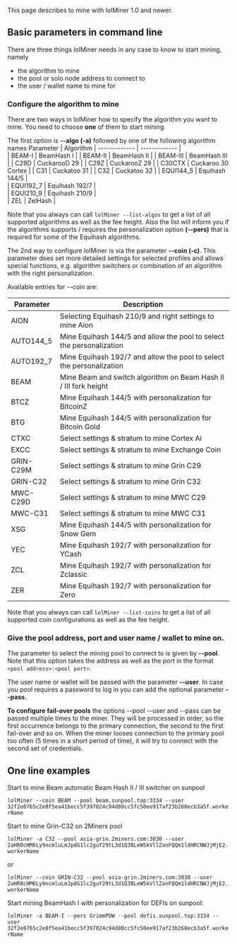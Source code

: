 This page describes to mine with lolMiner 1.0 and newer.

## Basic parameters in command line

There are three things lolMiner needs in any case to know to start mining, namely
- the algorithm to mine
- the pool or solo node address to connect to
- the user / wallet name to mine for

### Configure the algorithm to mine

There are two ways in lolMiner how to specify the algorithm you want to mine. You need to choose **one** of them to start mining.
 
The first option is **--algo (-a)** followed by one of the following algorithm names
Parameter | Algorithm 
| ------------- | ------------- |         
| BEAM-I | BeamHash I  |
| BEAM-II | BeamHash II  |
| BEAM-III | BeamHash III |
| C29D  | CuckarooD 29  |
| C29Z | CuckarooZ 29 |
| C30CTX | Cuckaroo 30 Cortex |
| C31 | Cuckatoo 31   |
| C32 | Cuckatoo 32   |
| EQUI144_5 | Equihash 144/5  |                  
| EQUI192_7 | Equihash 192/7  |                  
| EQUI210_9 | Equihash 210/9  |                  
| ZEL | ZelHash |

Note that you always can call `lolMiner --list-algos` to get a list of all supported algorithms as well as the fee height. Also the list will inform you if the algorithms supports / requires the personalization option **(--pers)** that is required for some of the Equihash algorithms. 


The 2nd way to configure lolMiner is via the parameter **--coin (-c)**. This parameter does set more detailed settings for selected profiles and allows special functions, e.g. algorithm switchers or combination of an algorithm with the right personalization. 

Available entries for --coin are:

Parameter | Description 
| ------------- | ------------- |   
| AION | Selecting Equihash 210/9 and right settings to mine Aion |
| AUTO144_5 | Mine Equihash 144/5 and allow the pool to select the personalization |    
| AUTO192_7 | Mine Equihash 192/7 and allow the pool to select the personalization |    
| BEAM | Mine Beam and switch algorithm on Beam Hash II / III fork height |    
| BTCZ | Mine Equihash 144/5 with personalization for BitcoinZ  |  
| BTG  | Mine Equihash 144/5 with personalization for Bitcoin Gold  |
CTXC | Select settings & stratum to mine Cortex Ai |
EXCC | Select settings & stratum to mine Exchange Coin |
GRIN-C29M | Select settings & stratum to mine Grin C29 |
GRIN-C32  | Select settings & stratum to mine Grin C32 |
MWC-C29D  | Select settings & stratum to mine MWC C29 |
MWC-C31  | Select settings & stratum to mine MWC C31 |     
XSG | Mine Equihash 144/5 with personalization for Snow Gem |    
YEC | Mine Equihash 192/7 with personalization for YCash |
ZCL | Mine Equihash 192/7 with personalization for Zclassic |
ZER  | Mine Equihash 192/7 with personalization for Zero |

Note that you always can call `lolMiner --list-coins` to get a list of all supported coin configurations as well as the fee height.

### Give the pool address, port and user name / wallet to mine on.

The parameter to select the mining pool to connect to is given by **--pool**. Note that this option takes the address as well as the port in the format `<pool address>:<pool port>`.

The user name or wallet will be passed with the parameter **--user**. In case you pool requires a password to log in you can add the optional parameter **--pass**.

**To configure fail-over pools** the options --pool --user and --pass can be passed multiple times to the miner. They will be processed in order, so the first occurrence belongs to the primary connection, the second to the first fail-over and so on. When the miner looses connection to the primary pool too often (5 times in a short period of time), it will try to connect with the second set of credentials.  

## One line examples

Start to mine Beam automatic Beam Hash II / III switcher on sunpool

`lolMiner --coin BEAM --pool beam.sunpool.top:3334 --user 32f2e8765c2e8f5ea41becc5f397024c94d80cc5fc50ee917af23b260ecb3a5f.workerName` 


Start to mine Grin-C32 on 2Miners pool

`lolMiner -a C32 --pool asia-grin.2miners.com:3030 --user 2aHR0cHM6Ly9ncmluLmJpdG1lc2guY29tL3d1Q3BLeW5kVllZanFQQm1ldHRCNWJjMjE2.workerName` 

or

`lolMiner --coin GRIN-C32 --pool asia-grin.2miners.com:3030 --user 2aHR0cHM6Ly9ncmluLmJpdG1lc2guY29tL3d1Q3BLeW5kVllZanFQQm1ldHRCNWJjMjE2.workerName` 


Start mining BeamHash I with personalization for DEFIs on sunpool:

`lolMiner -a BEAM-I --pers GrimmPOW --pool defis.sunpool.top:3334 --user 32f2e8765c2e8f5ea41becc5f397024c94d80cc5fc50ee917af23b260ecb3a5f.workerName`
